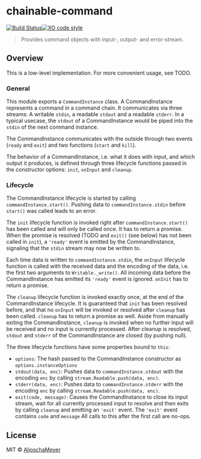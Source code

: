 # chainable-command
[![Build Status](https://travis-ci.org/AljoschaMeyer/chainable-command.svg?branch=master)](https://travis-ci.org/AljoschaMeyer/chainable-command)[![XO code style](https://img.shields.io/badge/code_style-XO-5ed9c7.svg)](https://github.com/sindresorhus/xo)

> Provides command objects with input-, output- and error-stream.

## Overview

This is a low-level implementation. For more convenient usage, see TODO.

### General
This module exports a `CommandInstance` class. A CommandInstance represents a command in a command chain. It communicates via three streams: A writable `stdin`, a readable `stdout` and a readable `stderr`. In a typical usecase, the `stdout` of a CommandInstance would be piped into the `stdin` of the next command instance.

The CommandInstance communicates with the outside through two events (`ready` and `exit`) and two functions (`start` and `kill`).

The behavior of a CommandInstance, i.e. what it does with input, and which output it produces, is defined through three lifecycle functions passed in the constructor options: `init`, `onInput` and `cleanup`.

### Lifecycle
The CommandInstance lifecycle is started by calling `commandInstance.start()`. Pushing data to `commandInstance.stdin` before `start()` was called leads to an error.

The `init` lifecycle function is invoked right after `commandInstance.start()` has been called and will only be called once. It has to return a promise. When the promise is resolved (TODO and `exit()` (see below) has not been called in `init`), a `'ready'` event is emitted by the CommandInstance, signaling that the `stdin` stream may now be written to.

Each time data is written to `commandInstance.stdin`, the `onInput` lifecycle function is called with the received data and the encoding of the data, i.e. the first two arguments to `Writable._write()`. All incoming data before the CommandInstance has emitted its `'ready'` event is ignored. `onInit` has to return a promise.

The `cleanup` lifecycle function is invoked exactly once, at the end of the CommandInstance lifecycle. It is guaranteed that `init` has been resolved before, and that no `onInput` will be invoked or resolved after `cleanup` has been called. `cleanup` has to return a promise as well. Aside from manually exiting the CommandInstance, `cleanup` is invoked when no further input will be received and no input is currently processed. After cleanup is resolved, `stdout` and `stderr` of the CommandInstance are closed (by pushing null).

The three lifecycle functions have some properties bound to `this`:
- `options`: The hash passed to the CommandInstance constructor as `options.instanceOptions`
- `stdout(data, enc)`: Pushes data to `commandInstance.stdout` with the encoding `enc` by calling `stream.Readable.push(data, enc)`.
- `stderr(data, enc)`: Pushes data to `commandInstance.stderr` with the encoding `enc` by calling `stream.Readable.push(data, enc)`.
- `exit(code, message)`: Causes the CommandInstance to close its input stream, wait for all currently processed input to resolve and then exits by calling `cleanup` and emitting an `'exit'` event. The `'exit'` event contains `code` and `message` All calls to this after the first call are no-ops.

## License

MIT © [AljoschaMeyer](https://github.com/AljoschaMeyer)
